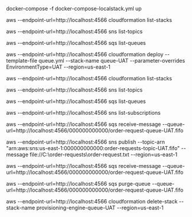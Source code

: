 
docker-compose -f docker-compose-localstack.yml up

 
aws --endpoint-url=http://localhost:4566 cloudformation list-stacks
 
aws --endpoint-url=http://localhost:4566 sns list-topics
  
aws --endpoint-url=http://localhost:4566 sqs list-queues


aws --endpoint-url=http://localhost:4566 cloudformation deploy --template-file queue.yml --stack-name queue-UAT --parameter-overrides EnvironmentType=UAT --region=us-east-1
 
aws --endpoint-url=http://localhost:4566 cloudformation list-stacks
 
aws --endpoint-url=http://localhost:4566 sns list-topics
  
aws --endpoint-url=http://localhost:4566 sqs list-queues
   
aws --endpoint-url=http://localhost:4566 sns list-subscriptions

 aws --endpoint-url=http://localhost:4566 sqs receive-message --queue-url=http://localhost:4566/000000000000/order-request-queue-UAT.fifo
 
 aws --endpoint-url=http://localhost:4566 sns publish --topic-arn "arn:aws:sns:us-east-1:000000000000:order-requests-topic-UAT.fifo" --message file://C:\order-requests\order-request.txt --region=us-east-1
 
 aws --endpoint-url=http://localhost:4566 sqs receive-message --queue-url=http://localhost:4566/000000000000/order-request-queue-UAT.fifo
 
 aws --endpoint-url=http://localhost:4566 sqs purge-queue --queue-url=http://localhost:4566/000000000000/order-request-queue-UAT.fifo
 
  aws --endpoint-url=http://localhost:4566 cloudformation delete-stack --stack-name provisioning-engine-queue-UAT --region=us-east-1
